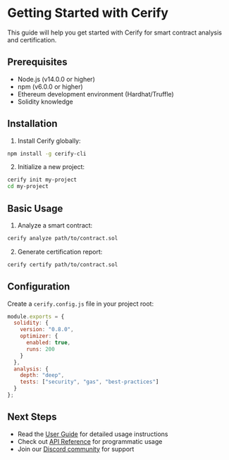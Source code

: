 # Getting Started with Cerify

This guide will help you get started with Cerify for smart contract analysis and certification.

## Prerequisites

- Node.js (v14.0.0 or higher)
- npm (v6.0.0 or higher)
- Ethereum development environment (Hardhat/Truffle)
- Solidity knowledge

## Installation

1. Install Cerify globally:
```bash
npm install -g cerify-cli
```

2. Initialize a new project:
```bash
cerify init my-project
cd my-project
```

## Basic Usage

1. Analyze a smart contract:
```bash
cerify analyze path/to/contract.sol
```

2. Generate certification report:
```bash
cerify certify path/to/contract.sol
```

## Configuration

Create a `cerify.config.js` file in your project root:

```javascript
module.exports = {
  solidity: {
    version: "0.8.0",
    optimizer: {
      enabled: true,
      runs: 200
    }
  },
  analysis: {
    depth: "deep",
    tests: ["security", "gas", "best-practices"]
  }
};
```

## Next Steps

- Read the [User Guide](user-guide.md) for detailed usage instructions
- Check out [API Reference](api-reference.md) for programmatic usage
- Join our [Discord community](https://discord.gg/cerify) for support 